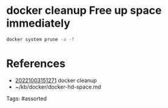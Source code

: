 # docker cleanup Free up space immediately
```bash
docker system prune -a -f
```

# References
- [20221003151271](/zet/20221003151271/) docker cleanup
- ~/kb/docker/docker-hd-space.md

Tags:
    #assorted

